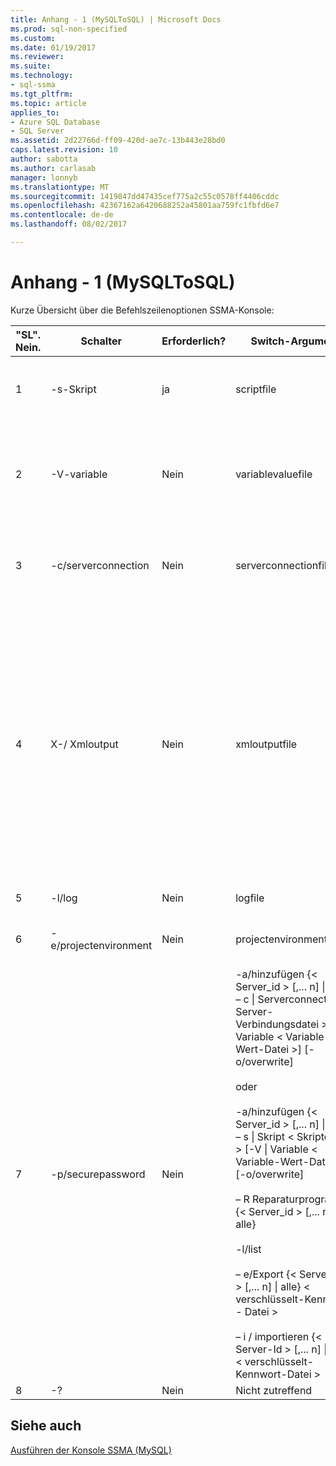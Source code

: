 ```yaml
---
title: Anhang - 1 (MySQLToSQL) | Microsoft Docs
ms.prod: sql-non-specified
ms.custom: 
ms.date: 01/19/2017
ms.reviewer: 
ms.suite: 
ms.technology:
- sql-ssma
ms.tgt_pltfrm: 
ms.topic: article
applies_to:
- Azure SQL Database
- SQL Server
ms.assetid: 2d22766d-ff09-420d-ae7c-13b443e28bd0
caps.latest.revision: 10
author: sabotta
ms.author: carlasab
manager: lonnyb
ms.translationtype: MT
ms.sourcegitcommit: 1419847dd47435cef775a2c55c0578ff4406cddc
ms.openlocfilehash: 42367162a6420688252a45801aa759fc1fbfd6e7
ms.contentlocale: de-de
ms.lasthandoff: 08/02/2017

---
```

# <a name="appendix---1-mysqltosql"></a>Anhang - 1 (MySQLToSQL)
Kurze Übersicht über die Befehlszeilenoptionen SSMA-Konsole:  
  
|"SL". Nein.|Schalter|Erforderlich?|Switch-Argument|Zulässige Werte|  
|-----------|----------|-------------|-------------------|--------------------|  
|1|-s-Skript|ja|scriptfile|XML-Dateiname ist ungültig.<br /><br />-Konsole Definition Skriptdatei an.|  
|2|-V-variable|Nein|variablevaluefile|XML-Dateiname ist ungültig.<br /><br />Wenn Variablen in einer Skriptdatei verwendet werden, muss diese Datei angegeben werden.|  
|3|-c/serverconnection|Nein|serverconnectionfile|XML-Dateiname ist ungültig.<br /><br />Diese Datei enthält Informationen zur Serververbindung.|  
|4|X-/ Xmloutput|Nein|xmloutputfile|Diese Option gibt die Konsolenausgabe in das XML-Format an. Wenn diese Option nicht angegeben ist, wird die standardmäßigen Ausgabe im Textformat.<br /><br />Wenn Xmloutputfile nicht angegeben ist, wird die XML-Ausgabe an "stdout" umgeleitet.<br /><br />Xmloutputfile ist der Name der Datei, die in die Konsolenausgabe in das XML-Format geschrieben wird.|  
|5|-l/log|Nein|logfile|Der Dateiname ist ungültig.|  
|6|-e/projectenvironment|Nein|projectenvironmentfolder|Gültigen Ordnernamen an, die Dateien der SSMA-Projekt enthält.|  
|7|-p/securepassword|Nein|-a/hinzufügen {< Server_id > [,... n] &#124; alle} – c &#124; Serverconnection < Server-Verbindungsdatei > [-V &#124; Variable < Variable-Wert-Datei >] [-o/overwrite]<br /><br />oder<br /><br />-a/hinzufügen {< Server_id > [,... n] &#124; alle} – s &#124; Skript < Skriptdatei > [-V &#124; Variable < Variable-Wert-Datei >] [-o/overwrite]<br /><br />– R Reparaturprogramm {< Server_id > [,... n] &#124; alle}<br /><br />-l/list<br /><br />– e/Export {< Server-Id > [,... n] &#124; alle} < verschlüsselt-Kennwort - Datei ><br /><br />– i / importieren {< Server-Id > [,... n] &#124; alle} < verschlüsselt-Kennwort-Datei >|Wenn angegeben, muss diese Option nicht mit anderen Optionen kombiniert werden.<br /><br />Server-Id: eine eindeutige ID für einen Server {String} bereitgestellt<br /><br />Server-Verbindungsdatei: Server-Definitionsdatei (Serverconnectionfile oder Scriptfile).<br /><br />Variable-Wert-Datei: Es ist eine Variablendefinition-Datei und in Server-Verbindungsdatei verwendet.<br /><br />verschlüsselt ein Kennwort – Datei: eine Datei mit Servern Kennwörter verschlüsselt mit einer Passphrase Benutzer angegeben ist.|  
|8|-?|Nein|Nicht zutreffend|Nicht zutreffend|  
  
## <a name="see-also"></a>Siehe auch  
[Ausführen der Konsole SSMA (MySQL)](http://msdn.microsoft.com/en-us/e3e9f7e4-0619-4861-a202-3d5d39953b26)  
  

